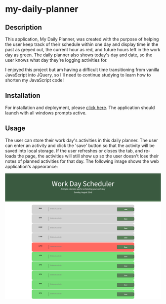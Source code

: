 # my-daily-planner

## Description
This application, My Daily Planner, was created with the purpose of helping the user keep track of their schedule within one day and display time in the past as greyed out, the current hour as red, and future hours left in the work day as green. The daily planner also shows today's day and date, so the user knows what day they're logging activities for.

I enjoyed this project but am having a difficult time transitioning from vanilla JavaScript into JQuery, so I'll need to continue studying to learn how to shorten my JavaScript code!

## Installation
For installation and deployment, please [click here](https://candiceywu.github.io/secure-password-generator/). The application should launch with all windows prompts active. 

## Usage
The user can store their work day's activities in this daily planner. The user can enter an activity and click the 'save' button so that the activity will be saved into local storage. If the user refreshes or closes the tab, and re-loads the page, the activities will still show up so the user doesn't lose their notes of planned activities for that day. The following image shows the web application's appearance:

![Candice Wu's secure password generator application includes a button that, when pushed and with the user's discretion, generates a secure password.](assets/screencapture.png)